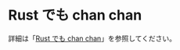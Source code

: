 # Rust でも chan chan

詳細は「[Rust でも chan chan](https://zenn.dev/hankei6km/articles/channel-channel-in-rust)」を参照してください。
